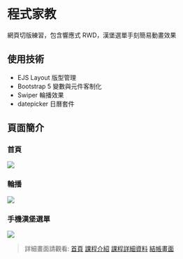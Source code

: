 # 程式家教

網頁切版練習，包含響應式 RWD，漢堡選單手刻簡易動畫效果

## 使用技術

* EJS Layout 版型管理
* Bootstrap 5 變數與元件客制化
* Swiper 輪播效果
* datepicker 日曆套件

## 頁面簡介

### 首頁
![](https://i.imgur.com/vj1nCLV.jpg)

### 輪播
![](https://i.imgur.com/0m8vQBW.gif)

### 手機漢堡選單
![](https://i.imgur.com/A566gBP.gif)

> 詳細畫面請觀看: 
> [首頁](https://kumashow.github.io/layout-week6/)
> [課程介紹](https://kumashow.github.io/layout-week6/class.html)
> [課程詳細資料](https://kumashow.github.io/layout-week6/class-detail.html)
> [結帳畫面](https://kumashow.github.io/layout-week6/checkout-order.html)
